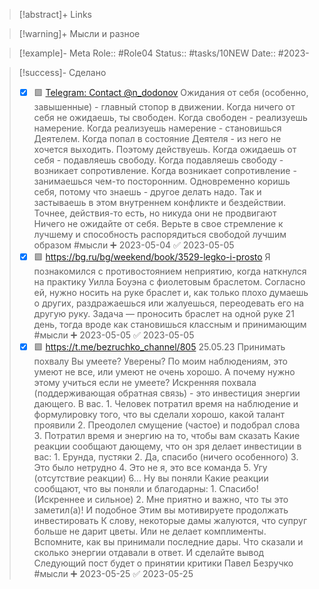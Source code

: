 
> [!abstract]+ Links

> [!warning]+ Мысли и разное

> [!example]- Meta
> Role:: #Role04
> Status:: #tasks/10NEW 
> Date:: #2023-

> [!success]- Сделано
> - [x] 🟩 [Telegram: Contact @n\_dodonov](https://t.me/n_dodonov/2327) Ожидания от себя (особенно, завышенные) - главный стопор в движении. Когда ничего от себя не ожидаешь, ты свободен. Когда свободен - реализуешь намерение. Когда реализуешь намерение - становишься Деятелем. Когда попал в состояние Деятеля - из него не хочется выходить. Поэтому действуешь.  Когда ожидаешь от себя - подавляешь свободу. Когда подавляешь свободу - возникает сопротивление. Когда возникает сопротивление - занимаешься чем-то посторонним. Одновременно коришь себя, потому что знаешь - другое делать надо. Так и застываешь в этом внутреннем конфликте и бездействии. Точнее, действия-то есть, но никуда они не продвигают   Ничего не ожидайте от себя. Верьте в свое стремление к лучшему и способность распорядиться свободой лучшим образом #мысли ➕ 2023-05-04 ✅ 2023-05-05
> - [x] 🟩 https://bg.ru/bg/weekend/book/3529-legko-i-prosto Я познакомился с противостоянием неприятию, когда наткнулся на практику Уилла Боуэна с фиолетовым браслетом. Согласно ей, нужно носить на руке браслет и, как только плохо думаешь о других, раздражаешься или жалуешься, переодевать его на другую руку. Задача — проносить браслет на одной руке 21 день, тогда вроде как становишься классным и принимающим #мысли ➕ 2023-05-05 ✅ 2023-05-05
> - [x] 🟩 https://t.me/bezruchko_channel/805 25.05.23 Принимать похвалу Вы умеете? Уверены?   По моим наблюдениям, это умеют не все, или умеют не очень хорошо.  А почему нужно этому учиться если не умеете?  Искренняя похвала (поддерживающая обратная связь) - это инвестиция энергии дающего. В вас.   1. Человек потратил время на наблюдение и формулировку того, что вы сделали хорошо, какой талант проявили 2. Преодолел смущение (частое) и подобрал слова 3. Потратил время и энергию на то, чтобы вам сказать   Какие реакции сообщают дающему, что он зря делает инвестиции в вас: 1. Ерунда, пустяки 2. Да, спасибо (ничего особенного) 3. Это было нетрудно 4. Это не я, это все команда  5. Угу (отсутствие реакции) 6… Ну вы поняли   Какие реакции сообщают, что вы поняли и благодарны: 1. Спасибо! (Искреннее и сильное) 2. Мне приятно и важно, что ты это заметил(а)!  И подобное  Этим вы мотивируете продолжать инвестировать  К слову, некоторые дамы жалуются, что супруг больше не дарит цветы. Или не делает комплименты. Вспомните, как вы принимали последние дары. Что сказали и сколько энергии отдавали в ответ. И сделайте вывод  Следующий пост будет о принятии критики Павел Безручко #мысли ➕ 2023-05-25 ✅ 2023-05-25